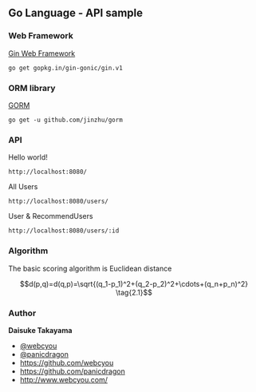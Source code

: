 ## Go Language - API sample




### Web Framework 

[Gin Web Framework](https://github.com/gin-gonic/gin)


```
go get gopkg.in/gin-gonic/gin.v1
```

### ORM library

[GORM](https://github.com/jinzhu/gorm)

```
go get -u github.com/jinzhu/gorm
```
	
### API
	
Hello world!
```$xslt
http://localhost:8080/
```

All Users
```
http://localhost:8080/users/
```

User & RecommendUsers
```
http://localhost:8080/users/:id
```

### Algorithm
The basic scoring algorithm is Euclidean distance

```math
d(p,q)=d(q,p)=\sqrt{(q_1-p_1)^2+(q_2-p_2)^2+\cdots+(q_n+p_n)^2} \tag{2.1}
```


	
### Author

**Daisuke Takayama**
* [@webcyou](https://twitter.com/webcyou)
* [@panicdragon](https://twitter.com/panicdragon)
* <https://github.com/webcyou>
* <https://github.com/panicdragon>
* <http://www.webcyou.com/>
